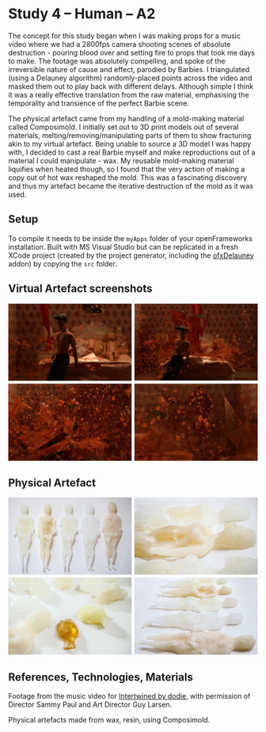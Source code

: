# Study 4 – Human – A2

The concept for this study began when I was making props for a music video where we had a 2800fps camera shooting scenes of absolute destruction - pouring blood over and setting fire to props that took me days to make. The footage was absolutely compelling, and spoke of the irreversible nature of cause and effect, parodied by Barbies. I triangulated (using a Delauney algorithm) randomly-placed points across the video and masked them out to play back with different delays. Although simple I think it was a really effective translation from the raw material, emphasising the temporality and transience of the perfect Barbie scene.

The physical artefact came from my handling of a mold-making material called Composimold. I initially set out to 3D print models out of several materials, melting/removing/manipulating parts of them to show fracturing akin to my virtual artefact. Being unable to source a 3D model I was happy with, I decided to cast a real Barbie myself and make reproductions out of a material I could manipulate - wax. My reusable mold-making material liquifies when heated though, so I found that the very action of making a copy out of hot wax reshaped the mold. This was a fascinating discovery and thus my artefact became the iterative destruction of the mold as it was used.

## Setup

To compile it needs to be inside the `myApps` folder of your openFrameworks installation. Built with MS Visual Studio but can be replicated in a fresh XCode project (created by the project generator, including the [ofxDelauney](https://github.com/obviousjim/ofxDelaunay) addon) by copying the `src` folder.

## Virtual Artefact screenshots

![Screenshots](/4-human/thumbnails/virtual.jpg?raw=true)

## Physical Artefact

![Photos](/4-human/thumbnails/physical.jpg?raw=true)

## References, Technologies, Materials

Footage from the music video for [Intertwined by dodie](https://youtu.be/WaHrWLCUmfc), with permission of Director Sammy Paul and Art Director Guy Larsen.

Physical artefacts made from wax, resin, using Composimold.
